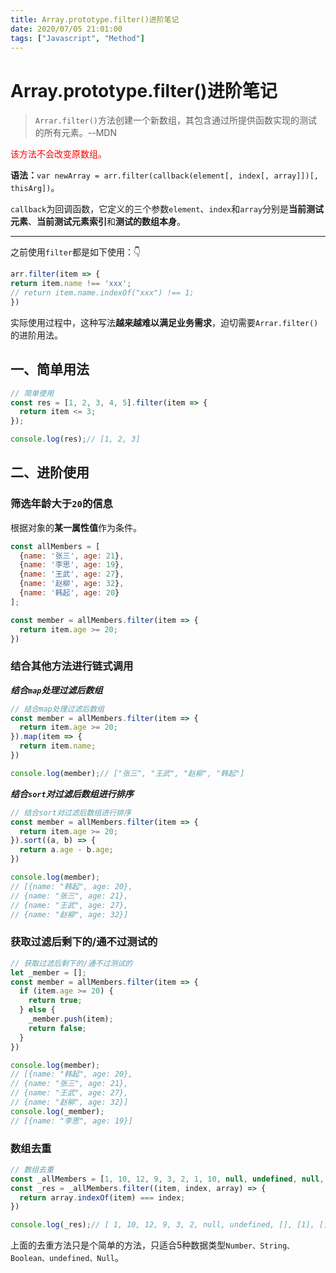 ```yaml
---
title: Array.prototype.filter()进阶笔记
date: 2020/07/05 21:01:00
tags: ["Javascript", "Method"]
---
```


# Array.prototype.filter()进阶笔记

<ClientOnly>
  <display-bar :displayData="$frontmatter"></display-bar>
</ClientOnly>

> `Arrar.filter()`方法创建一个新数组，其包含通过所提供函数实现的测试的所有元素。--MDN

<font color="#FF0000">该方法不会改变原数组。</font>

**语法：**`var newArray = arr.filter(callback(element[, index[, array]])[, thisArg])`。

`callback`为回调函数，它定义的三个参数`element`、`index`和`array`分别是**当前测试元素**、**当前测试元素索引**和**测试的数组本身**。

****

之前使用`filter`都是如下使用：👇

```js
arr.filter(item => {
return item.name !== 'xxx';
// return item.name.indexOf("xxx") !== 1;
})
```

实际使用过程中，这种写法**越来越难以满足业务需求**，迫切需要`Arrar.filter()`的进阶用法。

## 一、简单用法

```js
// 简单使用
const res = [1, 2, 3, 4, 5].filter(item => {
  return item <= 3;
});

console.log(res);// [1, 2, 3]
```

## 二、进阶使用

### 筛选年龄大于`20`的信息

根据对象的**某一属性值**作为条件。

```js
const allMembers = [
  {name: '张三', age: 21},
  {name: '李思', age: 19},
  {name: '王武', age: 27},
  {name: '赵柳', age: 32},
  {name: '韩起', age: 20}
];

const member = allMembers.filter(item => {
  return item.age >= 20;
})
```

### 结合其他方法进行链式调用

***结合`map`处理过滤后数组***

```js
// 结合map处理过滤后数组
const member = allMembers.filter(item => {
  return item.age >= 20;
}).map(item => {
  return item.name;
})

console.log(member);// ["张三", "王武", "赵柳", "韩起"]
```

***结合`sort`对过滤后数组进行排序***

```js
// 结合sort对过滤后数组进行排序
const member = allMembers.filter(item => {
  return item.age >= 20;
}).sort((a, b) => {
  return a.age - b.age;
})

console.log(member);
// [{name: "韩起", age: 20},
// {name: "张三", age: 21},
// {name: "王武", age: 27},
// {name: "赵柳", age: 32}]
```

### 获取过滤后剩下的/通不过测试的

```js
// 获取过滤后剩下的/通不过测试的
let _member = [];
const member = allMembers.filter(item => {
  if (item.age >= 20) {
    return true;
  } else {
    _member.push(item);
    return false;
  }
})

console.log(member);
// [{name: "韩起", age: 20},
// {name: "张三", age: 21},
// {name: "王武", age: 27},
// {name: "赵柳", age: 32}]
console.log(_member);
// [{name: "李思", age: 19}]
```

### 数组去重

```js
// 数组去重
const _allMembers = [1, 10, 12, 9, 3, 2, 1, 10, null, undefined, null, [], [1], []];
const _res = _allMembers.filter((item, index, array) => {
  return array.indexOf(item) === index;
})

console.log(_res);// [ 1, 10, 12, 9, 3, 2, null, undefined, [], [1], [] ]
```

上面的去重方法只是个简单的方法，只适合5种数据类型`Number、String、Boolean、undefined、Null`。